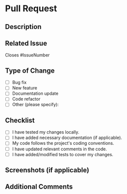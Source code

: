 # Pull Request

## Description
<!-- Provide a brief description of the changes introduced by this PR. -->

## Related Issue
<!-- If this PR is related to a GitHub issue, reference it here using keywords like "Closes", "Fixes", or "Resolves". -->
Closes #IssueNumber

## Type of Change
<!-- Choose the appropriate option by placing an "x" inside the square brackets. -->
- [ ] Bug fix
- [ ] New feature
- [ ] Documentation update
- [ ] Code refactor
- [ ] Other (please specify):

## Checklist
<!-- Mark the following checklist items with an "x" if they apply. -->
- [ ] I have tested my changes locally.
- [ ] I have added necessary documentation (if applicable).
- [ ] My code follows the project's coding conventions.
- [ ] I have updated relevant comments in the code.
- [ ] I have added/modified tests to cover my changes.

## Screenshots (if applicable)
<!-- Include screenshots if your changes include any visual modifications. -->

## Additional Comments
<!-- Add any additional comments or context that might be helpful for the reviewers. -->
